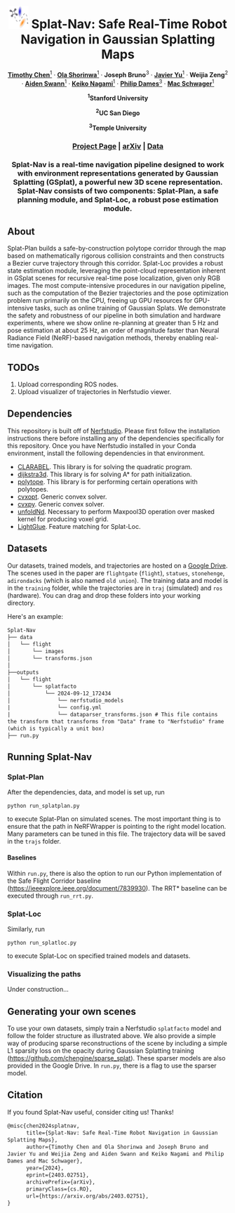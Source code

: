 <!-- # Splat-Nav
### [Project Page](https://chengine.github.io/splatnav) | [Paper (arXiv)](https://arxiv.org/abs/2403.02751) | [Data](https://drive.google.com/drive/folders/1K0zfpuAti43YIBK5APFd-Yv73CvljgMC?usp=sharing)
[Splat-Nav: Safe Real-Time Robot Navigation in
Gaussian Splatting Maps]()  
 [Timothy Chen](https://msl.stanford.edu/people/timchen)\*<sup>1</sup>,
 [Ola Shorinwa](https://msl.stanford.edu/people/olashorinwa)\*<sup>1</sup>,
 [Joseph Bruno]()\<sup>3</sup>,
 [Javier Yu](https://msl.stanford.edu/people/javieryu)\<sup>1</sup>,
 [Weijia Zeng]()\<sup>2</sup>,
 [Aiden Swann](https://aidenswann.com/)\<sup>1</sup>,
 [Keiko Nagami](https://msl.stanford.edu/people/keikonagami)\<sup>1</sup>,
 [Philip Dames](https://engineering.temple.edu/directory/philip-dames-tug85627)\<sup>3</sup>,
 [Mac Schwager](https://web.stanford.edu/~schwager/)\<sup>1</sup>,
 <sup>1</sup>Stanford, <sup>2</sup>UC San Diego, <sup>3</sup>Temple University

<img src='imgs/title.png'/> -->

<p align="center">

  <h1 align="center"><img src="imgs/logo.png" width="45"> Splat-Nav: Safe Real-Time Robot Navigation in
Gaussian Splatting Maps</h1>
  <p align="center"> 
    <a href="https://msl.stanford.edu/people/timchen"><strong>Timothy Chen</strong><sup>1</sup></a>
    ·
    <a href="https://msl.stanford.edu/people/olashorinwa"><strong>Ola Shorinwa</strong><sup>1</sup></a>
    ·
    <a><strong>Joseph Bruno</strong><sup>3</sup></a>
    ·
    <a href="https://msl.stanford.edu/people/javieryu"><strong>Javier Yu</strong><sup>1</sup></a>
    ·
    <a><strong>Weijia Zeng</strong><sup>2</sup></a>
    ·
    <a href="https://aidenswann.com/"><strong>Aiden Swann</strong><sup>1</sup></a>
    ·
    <a href="https://msl.stanford.edu/people/keikonagami"><strong>Keiko Nagami</strong><sup>1</sup></a>
    ·
    <a href="https://engineering.temple.edu/directory/philip-dames-tug85627"><strong>Philip Dames</strong><sup>3</sup></a>
    ·
    <a href="https://web.stanford.edu/~schwager/"><strong>Mac Schwager</strong><sup>1</sup></a>
  </p>
  <p align="center"><strong><sup>1</sup>Stanford University</strong></p>
  <p align="center"><strong><sup>2</sup>UC San Diego</strong></p>
  <p align="center"><strong><sup>3</sup>Temple University</strong></p>
  <!-- <h2 align="center">Submitted TR-O 2025</h2> -->
  <h3 align="center"><a href="https://chengine.github.io/splatnav"> Project Page</a> | <a href= "https://arxiv.org/abs/2403.02751">arXiv</a> | <a href="https://drive.google.com/drive/folders/1K0zfpuAti43YIBK5APFd-Yv73CvljgMC?usp=sharing">Data</a></h3>
  <div align="center"></div>
</p>
<p align="center">
  <a href="">
    <!-- <img src="imgs/title.png" width="80%"> -->
  </a>
</p>
<h3 align="center">
Splat-Nav is a real-time navigation pipeline designed to work with environment representations generated by Gaussian Splatting (GSplat), a powerful new 3D scene representation. 
Splat-Nav consists of two components: Splat-Plan, a safe planning module, and Splat-Loc, a robust pose estimation module.
</h3>

## About
Splat-Plan builds a safe-by-construction polytope corridor through the map based on mathematically rigorous collision constraints and then constructs a Bezier curve trajectory through this corridor. Splat-Loc provides a robust state estimation module, leveraging the point-cloud representation inherent in GSplat scenes for recursive real-time pose localization, given only RGB images. The most compute-intensive procedures in our navigation pipeline, such as the computation of the Bezier trajectories and the pose optimization problem run primarily on the CPU, freeing up GPU resources for GPU-intensive tasks, such as online training of Gaussian Splats. We demonstrate the safety and robustness of our pipeline in both simulation and hardware experiments, where we show online re-planning at greater than 5 Hz and pose estimation at about 25 Hz, an order of magnitude faster than Neural Radiance Field (NeRF)-based navigation methods, thereby enabling real-time navigation. 

## TODOs
1. Upload corresponding ROS nodes.
2. Upload visualizer of trajectories in Nerfstudio viewer.

## Dependencies
This repository is built off of [Nerfstudio](https://github.com/nerfstudio-project/nerfstudio/tree/main). Please first follow the installation instructions there before installing any of the dependencies specifically for this repository. Once you have Nerfstudio installed in your Conda environment, install the following dependencies in that environment.

* [CLARABEL](https://github.com/oxfordcontrol/Clarabel.rs). This library is for solving the quadratic program.
* [dijkstra3d](https://github.com/seung-lab/dijkstra3d). This library is for solving A* for path initialization.
* [polytope](https://github.com/tulip-control/polytope/tree/main). This library is for performing certain operations with polytopes.
* [cvxopt](https://cvxopt.org/). Generic convex solver.
* [cvxpy](https://www.cvxpy.org/). Generic convex solver.
* [unfoldNd](https://github.com/f-dangel/unfoldNd). Necessary to perform Maxpool3D operation over masked kernel for producing voxel grid.
* [LightGlue](https://github.com/cvg/LightGlue). Feature matching for Splat-Loc.

## Datasets
Our datasets, trained models, and trajectories are hosted on a [Google Drive](https://drive.google.com/drive/folders/1K0zfpuAti43YIBK5APFd-Yv73CvljgMC?usp=sharing). The scenes used in the paper are `flightgate` (`flight`), `statues`,  `stonehenge`, `adirondacks` (which is also named `old union`). The training data and model is in the `training` folder, while the trajectories are in `traj` (simulated) and `ros` (hardware). You can drag and drop these folders into your working directory.

Here's an example:
```
Splat-Nav
├── data                                                                                                       
│   └── flight
│       └── images
│       └── transforms.json                                                                                  
│                                                                                               
├──outputs                                                                                                                                                      
│   └── flight                                                                                                  
│       └── splatfacto                                                                                                                             
│           └── 2024-09-12_172434                                                                               
│               └── nerfstudio_models
|               └── config.yml
|               └── dataparser_transforms.json # This file contains the transform that transforms from "Data" frame to "Nerfstudio" frame (which is typically a unit box)
├── run.py
```

## Running Splat-Nav

### Splat-Plan
After the dependencies, data, and model is set up, run
```
python run_splatplan.py
```
to execute Splat-Plan on simulated scenes. The most important thing is to ensure that the path in NeRFWrapper is pointing to the right model location. Many parameters can be tuned in this file. The trajectory data will be saved in the `trajs` folder.

#### Baselines
Within `run.py`, there is also the option to run our Python implementation of the Safe Flight Corridor baseline (https://ieeexplore.ieee.org/document/7839930). The RRT* baseline can be executed through `run_rrt.py`.

### Splat-Loc
Similarly, run
```
python run_splatloc.py
```
to execute Splat-Loc on specified trained models and datasets. 

### Visualizing the paths
Under construction...

## Generating your own scenes
To use your own datasets, simply train a Nerfstudio `splatfacto` model and follow the folder structure as illustrated above. We also provide a simple way of producing sparse reconstructions of the scene by including a simple L1 sparsity loss on the opacity during Gaussian Splatting training (https://github.com/chengine/sparse_splat). These sparser models are also provided in the Google Drive. In `run.py`, there is a flag to use the sparser model. 

## Citation
If you found Splat-Nav useful, consider citing us! Thanks!
```
@misc{chen2024splatnav,
      title={Splat-Nav: Safe Real-Time Robot Navigation in Gaussian Splatting Maps}, 
      author={Timothy Chen and Ola Shorinwa and Joseph Bruno and Javier Yu and Weijia Zeng and Aiden Swann and Keiko Nagami and Philip Dames and Mac Schwager},
      year={2024},
      eprint={2403.02751},
      archivePrefix={arXiv},
      primaryClass={cs.RO},
      url={https://arxiv.org/abs/2403.02751}, 
}
```